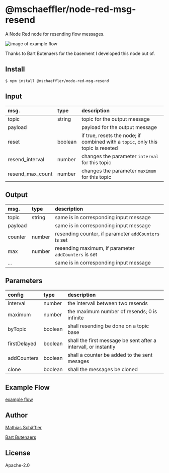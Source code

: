 # @mschaeffler/node-red-msg-resend
A Node Red node for resending flow messages.

![image of example flow](https://github.com/m-schaeffler/node-red-my-nodes/raw/main/node-red-msg-resend/examples/msg-resend.png)

Thanks to Bart Butenaers for the basement I developed this node out of.

## Install

```
$ npm install @mschaeffler/node-red-msg-resend
```

## Input

|msg.    | type   | description                       |
|:-------|:-------|:----------------------------------|
|topic   | string | topic for the output message|
|payload |        | payload for the output message |
|reset   |boolean | if true, resets the node; if combined with a `topic`, only this topic is reseted|
|resend_interval| number | changes the parameter `interval` for this topic|
|resend_max_count| number | changes the parameter `maximum` for this topic|

## Output

|msg.    | type   | description                       |
|:-------|:-------|:----------------------------------|
|topic   | string | same is in corresponding input message|
|payload |        | same is in corresponding input message|
|counter | number | resending counter, if parameter `addCounters` is set|
|max     | number | resending maximum, if parameter `addCounters` is set|
|...     |        | same is in corresponding input message|

## Parameters

|config| type   | description                       |
|:-----|:-------|:----------------------------------|
|interval | number | the intervall between two resends |
|maximum  | number | the maximum number of resends; 0 is infinite |
|byTopic  | boolean| shall resending be done on a topic base |
|firstDelayed | boolean| shall the first message be sent after a intervall, or instantly |
|addCounters  | boolean| shall a counter be added to the sent mesages |
|clone        | boolean| shall the messages be cloned |

## Example Flow

[example flow](https://github.com/m-schaeffler/node-red-my-nodes/raw/main/node-red-msg-resend/examples/msg-resend.json)

## Author

[Mathias Schäffler](https://github.com/m-schaeffler)

[Bart Butenaers](https://github.com/bartbutenaers)

## License

Apache-2.0
